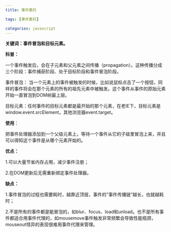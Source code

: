 ```yaml
---
title: 事件委托

tags: [事件委托]

categories: javascript
---
```

**关键词：事件冒泡和目标元素。**

**科普：**

一个事件触发后，会在子元素和父元素之间传播（propagation）。这种传播分成三个阶段：事件捕获阶段、处于目标阶段和事件冒泡阶段。

事件冒泡： 当一个元素上的事件被触发的时候，比如说鼠标点击了一个按钮，同样的事件将会在那个元素的所有的祖先元素中被触发。这个事件从事件的原始元素开始一直冒泡到DOM树最上层。

目标元素：任何事件的目标元素都是最开始的那个元素，在老IE下，目标元素是window.event.srcElement，其他浏览器event.target。


**使用**：

把事件处理器添加到一个父级元素上，等待一个事件从它的子级里冒泡上来，并且可以得知这个事件是从哪个元素开始的。


**优点：**

1.可以大量节省内存占用，减少事件注册；

2.在DOM更新后无需重新绑定事件处理器。


**缺点：**

1.事件冒泡的过程也需要耗时，越靠近顶层，事件的”事件传播链”越长，也就越耗时；

2.不是所有的事件都是能冒泡的，如blur、focus、load和unload。也不是所有事件都适合用事件代理的，如mousemove事件触发非常频繁会导致性能瓶颈，mouseout怪异的表现很难用事件代理来管理。